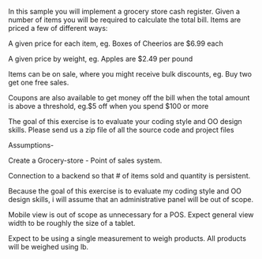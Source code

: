 In this sample you will implement a grocery store cash register. Given a number of items you will be required to calculate the total bill. Items are priced a few of different ways:

A given price for each item, eg. Boxes of Cheerios are $6.99 each

A given price by weight, eg. Apples are $2.49 per pound

Items can be on sale, where you might receive bulk discounts, eg. Buy two get one free sales.

Coupons are also available to get money off the bill when the total amount is above a threshold, eg.$5 off when you spend $100 or more

The goal of this exercise is to evaluate your coding style and OO design skills. Please send us a zip file of all the source code and project files


Assumptions-

Create a Grocery-store - Point of sales system.

Connection to a backend so that # of items sold and quantity is persistent.

Because the goal of this exercise is to evaluate my coding style and OO design skills, i will assume that an administrative panel will be out of scope.

Mobile view is out of scope as unnecessary for a POS. Expect general view width to be roughly the size of a tablet.

Expect to be using a single measurement to weigh products. All products will be weighed using lb.
